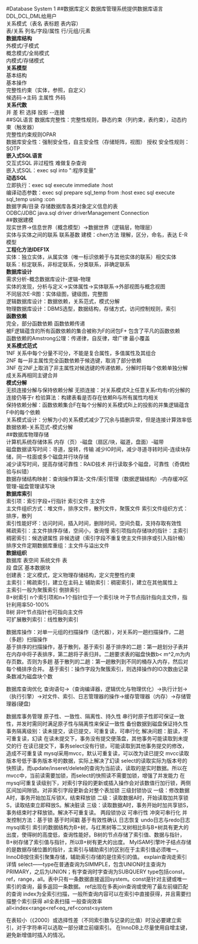 #Database System 1
##数据库定义
数据库管理系统提供数据库语言DDL,DCL,DML给用户  
关系模式（表名 表标题 表内容）  
表/关系
列名/字段/属性
行/元组/元素  
**数据库结构**  
外模式/子模式  
概念模式/全局模式  
内模式/存储模式  
**关系模型**  
基本结构  
基本操作  
完整性约束（实体，参照，自定义）  
候选码->主码 主属性 外码  
**关系代数**  
并 差 积 选择 投影 --连接  
##SQL语言
数据库完整性：完整性规则，静态约束（列约束，表约束），动态约束（触发器）  
完整性约束规则OPAR  
数据库安全性：强制安全性，自主安全性（存储矩阵，视图） 授权 安全性规则：SOTP  
**嵌入式SQL语言**  
交互式SQL 非过程性 难做复杂查询  
嵌入式SQL：exec sql into ":程序变量"  
**动态SQL**  
立即执行：exec sql execute immediate :host  
编译动态参数：exec sql prepare sql_temp from :host   exec sql execute sql_temp using :con  
数据字典/目录 存储数据库各类对象定义信息的表  
ODBC/JDBC java.sql driver driverManagement Connection  
##数据建模  
现实世界->信息世界（概念模型）->数据世界（逻辑层，物理层）  
实体与实体之间的联系 联系基数 建模：chen方法 理解，区分，命名，表达 E-R模型  
**工程化方法IDEF1X**  
实体：独立实体，从属实体（唯一标识依赖于与其他实体的联系）相交实体  
联系：标定联系，非标定联系，分类联系，非确定联系  
**数据库设计**  
需求分析-概念数据库设计-逻辑-物理  
实体的发现，分析与定义->实体属性->实体联系->外部视图与概念视图  
不同层次E-R图：实体级图，键级图，完整图  
逻辑数据库设计：数据依赖，关系范式，模式分解  
物理数据库设计：DBMS选型，数据结构，存储方式，访问控制规则，索引  
**函数依赖**  
完全，部分函数依赖 函数依赖传递  
被F逻辑蕴含的所有函数依赖的集合被称为F的闭包F+ 包含了平凡的函数依赖  
函数依赖的Amstrong公理：传递律，自反律，增广律 最小覆盖  
**关系模式范式**  
1NF 关系中每个分量不可分，不能是复合属性，多值属性及其组合  
2NF 每一非主属性完全函数依赖于候选键，取消了部分依赖  
3NF 在2NF上取消了非主属性对候选键的传递依赖，分解时将每个依赖单独分解成关系再相同主键合并  
**模式分解**  
无损连接分解与保持依赖分解 无损连接：对关系模式R上任意关系r均有r的分解的连接仍等于r 检验算法：构建表看是否存在依赖Ri与所有属性均相关  
保持依赖分解：函数依赖集合F在每个分解的关系模式Ri上的投影的并集逻辑蕴含F中的每个依赖  
关系模式设计：分解为小的关系模式减少了冗余与插删异常，但是连接计算效率低  
数据依赖-关系范式-模式分解  
##数据库物理存储  
计算机系统存储体系 内存（页）-磁盘（扇区/块，磁道，盘面）-磁带  
磁盘数据读写时间：寻道，旋转，传输 减少IO时间，减少寻道寻转时间-连续块存储，同一柱面或多个磁盘并行块存储  
减少读写时间，提高存储可靠性：RAID技术 并行读取多个磁盘，可靠性（奇偶检验与纠错）  
数据存储结构映射：查询操作算法-文件/索引管理（数据逻辑结构）-内存缓冲区管理-磁盘管理读写块  
**数据库索引**  
索引项：索引字段+行指针 索引文件 主文件  
主文件组织方式：堆文件，排序文件，散列文件，聚簇文件 索引文件组织方式：排序，散列  
索引性能好坏：访问时间，插入时间，删除时间，空间负载，支持存取有效性  
稀疏索引：主文件排序存储，空间小，查询慢 索引项指向存储块的指针：主索引  
稠密索引：候选键属性 非候选键（索引字段不重复使主文件排序或引入指针桶）  
排序文件定期数据库重组：主文件与溢出文件  
**数据组织**  
数据库 表空间 系统文件 表  
段 盘区 基本数据块  
创建表：定义模式，定义物理存储结构，定义完整性约束  
主索引：稀疏索引，建立在主码上 辅助索引：稠密索引，建立在其他属性上  
主索引一般为聚簇索引 倒排索引  
B+树索引 n个索引项和n+1个指针位于一个索引块 叶子节点指针指向主文件，指针利用率50-100%  
B树 非叶节点指针也可指向主文件  
可扩展散列索引：线性散列索引  

数据库操作：对单一元组的扫描操作（迭代器），对关系的一趟扫描操作，二趟（多趟）扫描操作  
基于排序的扫描操作，基于散列，基于索引
基于排序的二趟：第一趟划分子表并在内存中将子表排序，第二趟将子表归并。二趟要求表的磁盘快数b< m^2,m为内存页数。否则为多趟
基于散列的二趟：第一趟散列到不同的桶存入内存，然后对每个桶排序合并。
基于索引：操作字段为聚簇索引，则选择操作的IO次数由记录条数减为磁盘块个数

数据库查询优化
	查询语句->（查询编译器，逻辑优化与物理优化）->执行计划->（执行引擎）->对文件、索引、日志管理器的操作->缓存管理器（内存）->存储管理器(硬盘)

数据库事务管理
原子性、一致性、隔离性、持久性  串行时原子性即可保证一致性，并发时需同时满足原子性与隔离性来保证一致性 备份数据到磁盘保证持久性
事务隔离级别：读未提交，读已提交，可重复读，可串行化 解决问题：脏读，不可重复读，幻读
在读未提交下，事务没有提交便落盘，其他事务可能读取到未提交的行
在读已提交下，事务select没有行锁，可能读取到其他事务提交的修改，造成不可重复读
mysql采用mvcc，默认可重复读，可以改为读已提交 mvcc读取版本号低于事务版本号的数据，实际上解决了幻读 select的读取实际为版本号的快照读，而update/inseret/delete的查询为当前读，读取的是实时数据。所以在mvcc中，当前读需要加锁，而select的快照读不需要加锁，增强了并发能力
在mysql可重复读级别下，对索引字段的更新或插入操作会对该数值行加行锁，两侧区间加间隙锁。对非索引字段更新会对整个表加锁
三级封锁协议
	一级：修改数据A时，事务开始加互斥锁X，结束释放锁
	二级：读取数据A时，开始读取加共享锁S，读取结束立即释放S。解决脏读
	三级：读取数据A时，事务开始时加共享锁S，事务结束时才释放锁。解决不可重复读。
两段锁协议 可串行性 冲突可串行化
并发控制方法：基于锁 基于时间戳 基于有效性确认
日志恢复 undo日志与redo日志
mysql索引
索引的数据结构为B+树，与红黑树等二叉树相比B与B+树具有更大的出度，使得树的高度低，查询性能好。B树的节点存储了索引值、数据与指针，B+树存储了索引值与指针，所以B+树有更大的出度。
MyISAM引擎叶子结点存储的是数据存储位置的指针，主索引与辅助索引的区别在于主索引值必须唯一。InnoDB按住索引聚集存储，辅助索引存储的是住索引的值。
explain查询走索引详情
	select——type在普通查询为SIMMPLE，包含UNION时主查询为PRIMARY，之后为UNION；有字查询时字查询为SUBQUERY
	type包括const，ref，range，all。表中只有一条数据直接返回system。const是针对主键或唯一索引的查询，最多返回一条数据。
	ref出现在多表join查询或使用了最左前缀匹配的查询
	index为全索引扫描，一般所查询内容可以在索引中直接获得，并且需要扫描整个索引获得
	all全表扫描 一般查询效率 all<index<range<ref<eq_ref<const<system

在表较小（《2000）或选择性差（不同索引数与记录的比值）时没必要建立索引，对于字符串可以选取一部分建立前缀索引。
在InnoDB上尽量使用自增主键，避免新增值时插入的情况。